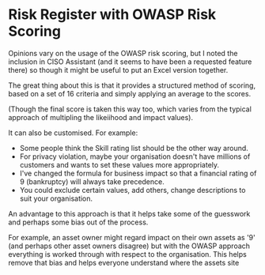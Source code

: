 # Risk Register with OWASP Risk Scoring

Opinions vary on the usage of the OWASP risk scoring, but I noted the inclusion in CISO Assistant (and it seems to have been a requested feature there) so though it might be useful to put an Excel version together.

The great thing about this is that it provides a structured method of scoring, based on a set of 16 criteria and simply applying an average to the scores.

(Though the final score is taken this way too, which varies from the typical approach of multipling the likeiihood and impact values).

It can also be customised.  For example:
* Some people think the Skill rating list should be the other way around.
* For privacy violation, maybe your organisation doesn't have millions of customers and wants to set these values more appropriately.
* I've changed the formula for business impact so that a financial rating of 9 (bankruptcy) will always take precedence.
* You could exclude certain values, add others, change descriptions to suit your organisation.

An advantage to this approach is that it helps take some of the guesswork and perhaps some bias out of the process.  

For example, an asset owner might regard impact on their own assets as '9' (and perhaps other asset owners disagree) but with the OWASP approach everything is worked through with respect to the organisation.  This helps remove that bias and helps everyone understand where the assets site 



